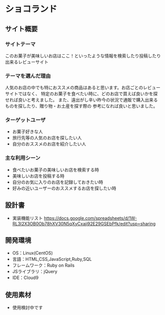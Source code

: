 # ショコランド

## サイト概要
### サイトテーマ
このお菓子が美味しいお店はここ！といったような情報を検索したり投稿したり出来るレビューサイト

### テーマを選んだ理由
人気のお店の中でも特におススメの商品はあると思います。お店ごとのレビューサイトではなく、
特定のお菓子を食べたい時に、どのお店で買えば良いかを探せれば良いと考えました。
また、遠出がし辛い昨今の状況で通販で購入出来るものを探したり、贈り物・お土産を探す際の
参考になれば良いと思いました。

### ターゲットユーザ
- お菓子好きな人
- 旅行先等の人気のお店を探したい人
- 自分のおススメのお店を紹介したい人

### 主な利用シーン
- 食べたいお菓子の美味しいお店を検索する時
- 美味しいお店を投稿する時
- 自分のお気に入りのお店を記録しておきたい時
- 好みの近いユーザーのおススメするお店を探したい時

## 設計書
- 実装機能リスト
  https://docs.google.com/spreadsheets/d/1W-RL3I2X3OB0Ob78hXV30N5qXyCxaji92E29GSEbPfk/edit?usp=sharing

## 開発環境
- OS：Linux(CentOS)
- 言語：HTML,CSS,JavaScript,Ruby,SQL
- フレームワーク：Ruby on Rails
- JSライブラリ：jQuery
- IDE：Cloud9

## 使用素材
- 使用検討中です